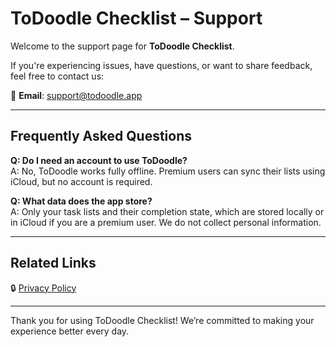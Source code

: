 # ToDoodle Checklist – Support

Welcome to the support page for **ToDoodle Checklist**.

If you're experiencing issues, have questions, or want to share feedback, feel free to contact us:

📧 **Email**: [support@todoodle.app](mailto:hfranco5232@gmail.com)

---

## Frequently Asked Questions

**Q: Do I need an account to use ToDoodle?**  
A: No, ToDoodle works fully offline. Premium users can sync their lists using iCloud, but no account is required.

**Q: What data does the app store?**  
A: Only your task lists and their completion state, which are stored locally or in iCloud if you are a premium user. We do not collect personal information.

---

## Related Links

🔒 [Privacy Policy](https://hfranco346.github.io/todoodle/privacy-policy)

---

Thank you for using ToDoodle Checklist! We’re committed to making your experience better every day.
